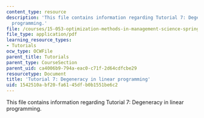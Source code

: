 ```yaml
---
content_type: resource
description: 'This file contains information regarding Tutorial 7: Degeneracy in linear
  programming.'
file: /courses/15-053-optimization-methods-in-management-science-spring-2013/1542510abf20fa6145dfb0b1551be6c2_MIT15_053S13_tut07.pdf
file_type: application/pdf
learning_resource_types:
- Tutorials
ocw_type: OCWFile
parent_title: Tutorials
parent_type: CourseSection
parent_uid: ca4006b9-794a-eac0-c71f-2d64cdfcbe29
resourcetype: Document
title: 'Tutorial 7: Degeneracy in linear programming'
uid: 1542510a-bf20-fa61-45df-b0b1551be6c2
---
```

This file contains information regarding Tutorial 7: Degeneracy in linear programming.
